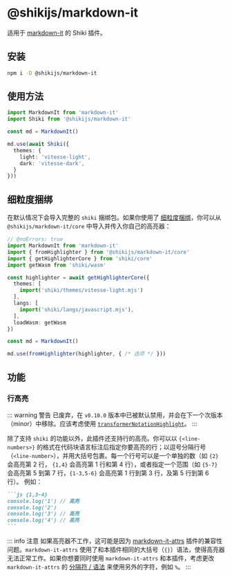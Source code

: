 # @shikijs/markdown-it

<Badges name="@shikijs/markdown-it" />

适用于 [markdown-it](https://markdown-it.github.io/) 的 Shiki 插件。

## 安装

```bash
npm i -D @shikijs/markdown-it
```

## 使用方法

```ts twoslash
import MarkdownIt from 'markdown-it'
import Shiki from '@shikijs/markdown-it'

const md = MarkdownIt()

md.use(await Shiki({
  themes: {
    light: 'vitesse-light',
    dark: 'vitesse-dark',
  }
}))
```

## 细粒度捆绑

在默认情况下会导入完整的 `shiki` 捆绑包。如果你使用了 [细粒度捆绑](/guide/install#细粒度捆绑)，你可以从 `@shikijs/markdown-it/core` 中导入并传入你自己的高亮器：

```ts twoslash
// @noErrors: true
import MarkdownIt from 'markdown-it'
import { fromHighlighter } from '@shikijs/markdown-it/core'
import { getHighlighterCore } from 'shiki/core'
import getWasm from 'shiki/wasm'

const highlighter = await getHighlighterCore({
  themes: [
    import('shiki/themes/vitesse-light.mjs')
  ],
  langs: [
    import('shiki/langs/javascript.mjs'),
  ],
  loadWasm: getWasm
})

const md = MarkdownIt()

md.use(fromHighlighter(highlighter, { /* 选项 */ }))
```

## 功能

### 行高亮

::: warning 警告
已废弃，在 `v0.10.0` 版本中已被默认禁用，并会在下一个次版本（minor）中移除。应该考虑使用 [`transformerNotationHighlight`](/packages/transformers#transformernotationhighlight)。
:::

除了支持 `shiki` 的功能以外，此插件还支持行的高亮。你可以以 `{<line-numbers>}` 的格式在代码块语言标注后指定你要高亮的行；以逗号分隔行号（`<line-number>`），并用大括号包裹。每一个行号可以是一个单独的数（如 `{2}` 会高亮第 2 行， `{1,4}` 会高亮第 1 行和第 4 行），或者指定一个范围（如 `{5-7}` 会高亮第 5 到第 7 行，`{1-3,5-6}` 会高亮第 1 行到第 3 行，及第 5 行到第 6 行）。 例如：

````md
```js {1,3-4}
console.log('1') // 高亮
console.log('2')
console.log('3') // 高亮
console.log('4') // 高亮
```
````

::: info 注意
如果高亮器不工作，这可能是因为 [markdown-it-attrs](https://github.com/arve0/markdown-it-attrs) 插件的兼容性问题。`markdown-it-attrs` 使用了和本插件相同的大括号（`{}`）语法，使得高亮器无法正常工作。如果你想要同时使用 `markdown-it-attrs` 和本插件，考虑更改 `markdown-it-attrs` 的 [分隔符 / 语法](https://github.com/arve0/markdown-it-attrs#custom-delimiters) 来使用另外的字符，例如 `%`。
:::
